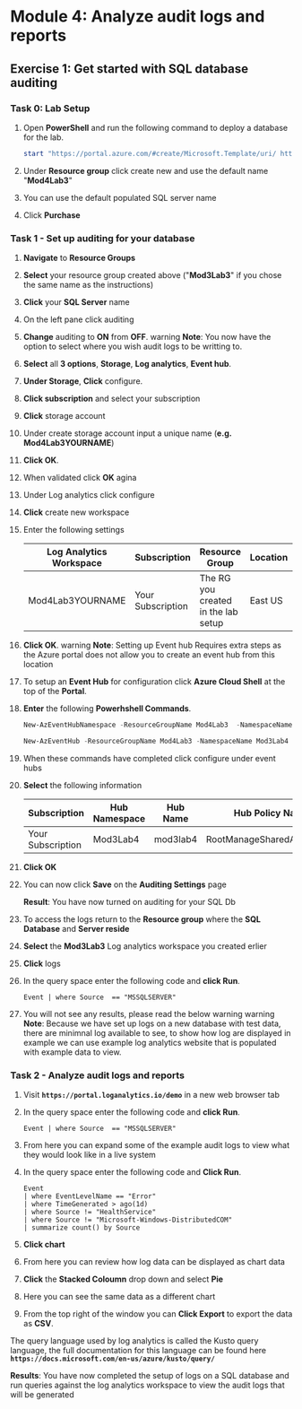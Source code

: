 

# Module 4: Analyze audit logs and reports

## Exercise 1: Get started with SQL database auditing

### Task 0: Lab Setup

1.  Open **PowerShell** and run the following command to deploy a database for the lab.

     ```powershell
    start "https://portal.azure.com/#create/Microsoft.Template/uri/ https%3A%2F%2Fraw.githubusercontent. com%2FGoDeploy%2FAZ500%2Fmaster%2FAZ500%20Mod4%20Lab%203%2Fazuredeploy.  json" 
     ```

1.  Under **Resource group** click create new and use the default name "**Mod4Lab3**"

1.  You can use the default populated SQL server name

1.  Click **Purchase** 

### Task 1 - Set up auditing for your database

1.  **Navigate** to **Resource Groups**

1.  **Select** your resource group created above ("**Mod3Lab3**" if you chose the same name as the instructions)

1.  **Click** your **SQL Server** name

1.  On the left pane click auditing

1.  **Change** auditing to **ON** from **OFF**.
warning
**Note**: You now have the option to select where you wish audit logs to be writting to.


1.  **Select** all **3 options**, **Storage**, **Log analytics**, **Event hub**.

1.  **Under Storage**, **Click** configure.

1.  **Click subscription** and select your subscription

1.  **Click** storage account

1.  Under create storage account input a unique name (**e.g. Mod4Lab3YOURNAME**)

1.  **Click OK**.

1.  When validated click **OK** agina

1.  Under Log analytics click configure

1.  **Click** create new workspace

1.  Enter the following settings

     |Log Analytics Workspace|Subscription|Resource Group | Location| Pricing   Tier|
     |-----------------------|------------|---------------|---------|   -------------
     |Mod4Lab3YOURNAME|Your Subscription|The RG you created in the lab setup|   East US | Per GB (2018)|

1.  **Click OK**.
warning
**Note**: Setting up Event hub Requires extra steps as the Azure portal does not allow you to create an event hub from this location


1.  To setup an **Event Hub** for configuration click **Azure Cloud Shell** at the top of the **Portal**.

1.  **Enter** the following **Powerhshell Commands**.

     ```powershell
    New-AzEventHubNamespace -ResourceGroupName Mod4Lab3  -NamespaceName     Mod3Lab4 -Location eastus
     ```

     ```powershell
    New-AzEventHub -ResourceGroupName Mod4Lab3 -NamespaceName Mod3Lab4  -EventHubName Mod3Lab4 -MessageRetentionInDays 3
     ```

1.  When these commands have completed click configure under event hubs

1.  **Select** the following information

     | Subscription|Hub Namespace|Hub Name| Hub Policy Name|
     |-------------|-------------|--------|----------------|
     |Your Subscription| Mod3Lab4|mod3lab4|RootManageSharedAccessKey|


1.  **Click OK**

1.  You can now click **Save** on the **Auditing Settings** page

    **Result**: You have now turned on auditing for your SQL Db 


1.  To access the logs return to the **Resource group** where the **SQL Database** and **Server reside**

1.  **Select** the **Mod3Lab3** Log analytics workspace you created erlier

1.  **Click** logs

1.  In the query space enter the following code and **click Run**.

     ```cli
    Event | where Source  == "MSSQLSERVER" 
     ```

1.  You will not see any results, please read the below warning
warning
**Note**: Because we have set up logs on a new database with test data, there are minimnal log available to see, to show how log are displayed in example we can use example log analytics website that is populated with example data to view.


### Task 2 - Analyze audit logs and reports

1.  Visit **`https://portal.loganalytics.io/demo`** in a new web browser tab

1.  In the query space enter the following code and **click Run**.

     ```cli
    Event | where Source  == "MSSQLSERVER" 
     ```

1.  From here you can expand some of the example audit logs to view what they would look like in a live system

1.  In the query space enter the following code and **Click Run**.

     ```cli
    Event 
    | where EventLevelName == "Error" 
    | where TimeGenerated > ago(1d) 
    | where Source != "HealthService" 
    | where Source != "Microsoft-Windows-DistributedCOM" 
    | summarize count() by Source
     ```

1.  **Click chart**

1.  From here you can review how log data can be displayed as chart data

1.  **Click** the **Stacked Coloumn** drop down and select **Pie**

1.  Here you can see the same data as a different chart

1.  From the top right of the window you can **Click Export** to export the data as **CSV**.

 The query language used by log analytics is called the Kusto query language, the full documentation for this language can be found here **`https://docs.microsoft.com/en-us/azure/kusto/query/`**



**Results**: You have now completed the setup of logs on a SQL database and run queries against the log analytics workspace to view the audit logs that will be generated


